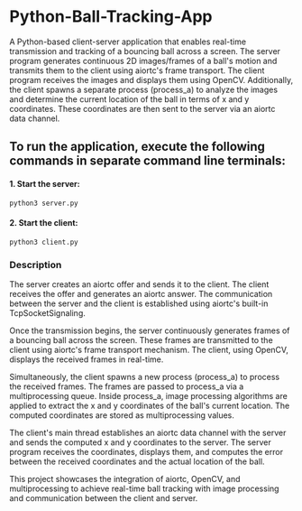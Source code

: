 # Python-Ball-Tracking-App

A Python-based client-server application that enables real-time transmission and tracking of a bouncing ball across a screen. The server program generates continuous 2D images/frames of a ball's motion and transmits them to the client using aiortc's frame transport. The client program receives the images and displays them using OpenCV. Additionally, the client spawns a separate process (process_a) to analyze the images and determine the current location of the ball in terms of x and y coordinates. These coordinates are then sent to the server via an aiortc data channel.

## To run the application, execute the following commands in separate command line terminals:

#### 1. Start the server:

```
python3 server.py
```

#### 2. Start the client:

```
python3 client.py
```

### Description

The server creates an aiortc offer and sends it to the client. The client receives the offer and generates an aiortc answer. The communication between the server and the client is established using aiortc's built-in TcpSocketSignaling.

Once the transmission begins, the server continuously generates frames of a bouncing ball across the screen. These frames are transmitted to the client using aiortc's frame transport mechanism. The client, using OpenCV, displays the received frames in real-time.

Simultaneously, the client spawns a new process (process_a) to process the received frames. The frames are passed to process_a via a multiprocessing queue. Inside process_a, image processing algorithms are applied to extract the x and y coordinates of the ball's current location. The computed coordinates are stored as multiprocessing values.

The client's main thread establishes an aiortc data channel with the server and sends the computed x and y coordinates to the server. The server program receives the coordinates, displays them, and computes the error between the received coordinates and the actual location of the ball.

This project showcases the integration of aiortc, OpenCV, and multiprocessing to achieve real-time ball tracking with image processing and communication between the client and server.
